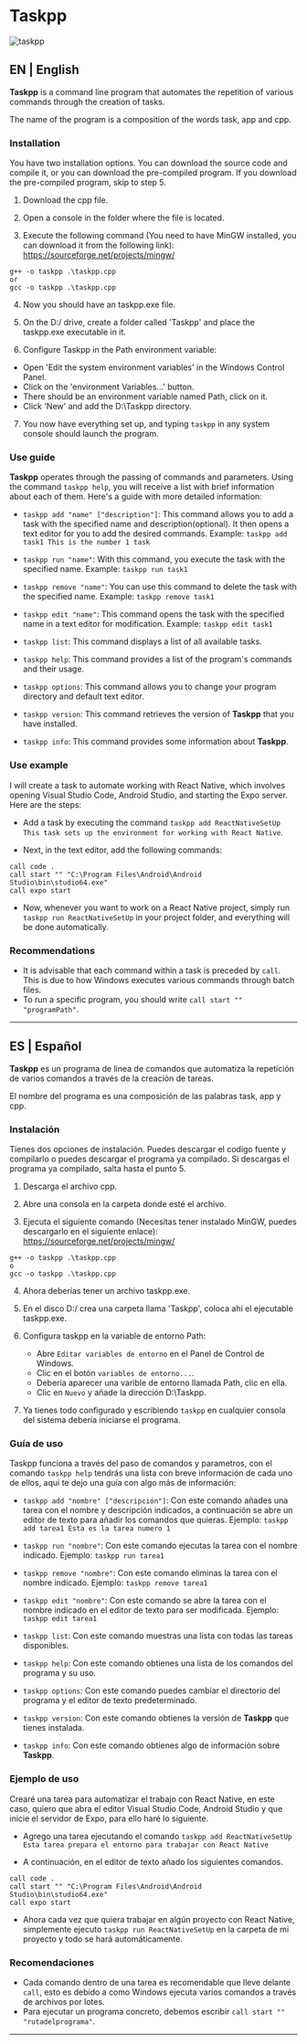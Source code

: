 # Taskpp

![taskpp](https://github.com/iBManu/Taskpp/assets/70716864/5112b005-8b71-49d0-b854-feea2685c8e8)

## EN | English

**Taskpp** is a command line program that automates the repetition of various commands through the creation of tasks.

The name of the program is a composition of the words task, app and cpp.

### Installation

You have two installation options. You can download the source code and compile it, or you can download the pre-compiled program. If you download the pre-compiled program, skip to step 5.

1. Download the cpp file.

2. Open a console in the folder where the file is located.

3. Execute the following command (You need to have MinGW installed, you can download it from the following link): https://sourceforge.net/projects/mingw/
```
g++ -o taskpp .\taskpp.cpp
or
gcc -o taskpp .\taskpp.cpp
```

4. Now you should have an taskpp.exe file.

5. On the D:/ drive, create a folder called 'Taskpp' and place the taskpp.exe executable in it.

6. Configure Taskpp in the Path environment variable:
  - Open 'Edit the system environment variables' in the Windows Control Panel.
  - Click on the 'environment Variables...' button.
  - There should be an environment variable named Path, click on it.
  - Click 'New' and add the D:\Taskpp directory.

7. You now have everything set up, and typing `taskpp` in any system console should launch the program.

### Use guide

**Taskpp** operates through the passing of commands and parameters. Using the command `taskpp help`, you will receive a list with brief information about each of them. Here's a guide with more detailed information:

* `taskpp add "name" ["description"]`: This command allows you to add a task with the specified name and description(optional). It then opens a text editor for you to add the desired commands. Example: `taskpp add task1 This is the number 1 task`

* `taskpp run "name"`: With this command, you execute the task with the specified name. Example: `taskpp run task1`

* `taskpp remove "name"`: You can use this command to delete the task with the specified name. Example: `taskpp remove task1`

* `taskpp edit "name"`: This command opens the task with the specified name in a text editor for modification. Example: `taskpp edit task1`

* `taskpp list`: This command displays a list of all available tasks.

* `taskpp help`: This command provides a list of the program's commands and their usage.

* `taskpp options`: This command allows you to change your program directory and default text editor.

* `taskpp version`: This command retrieves the version of **Taskpp** that you have installed.

* `taskpp info`: This command provides some information about **Taskpp**.

### Use example

I will create a task to automate working with React Native, which involves opening Visual Studio Code, Android Studio, and starting the Expo server. Here are the steps:

* Add a task by executing the command `taskpp add ReactNativeSetUp This task sets up the environment for working with React Native`.

* Next, in the text editor, add the following commands:

```
call code .
call start "" "C:\Program Files\Android\Android Studio\bin\studio64.exe"
call expo start
```

* Now, whenever you want to work on a React Native project, simply run `taskpp run ReactNativeSetUp` in your project folder, and everything will be done automatically.

### Recommendations

* It is advisable that each command within a task is preceded by `call`. This is due to how Windows executes various commands through batch files.
* To run a specific program, you should write `call start "" "programPath"`.

---

## ES | Español

**Taskpp** es un programa de linea de comandos que automatiza la repetición de varios comandos a través de la creación de tareas.

El nombre del programa es una composición de las palabras task, app y cpp.

### Instalación

Tienes dos opciones de instalación. Puedes descargar el codigo fuente y compilarlo o puedes descargar el programa ya compilado. Si descargas el programa ya compilado, salta hasta el punto 5.

1. Descarga el archivo cpp.
   
2. Abre una consola en la carpeta donde esté el archivo.
   
3. Ejecuta el siguiente comando (Necesitas tener instalado MinGW, puedes descargarlo en el siguiente enlace): https://sourceforge.net/projects/mingw/
```
g++ -o taskpp .\taskpp.cpp
o
gcc -o taskpp .\taskpp.cpp
```

4. Ahora deberías tener un archivo taskpp.exe.
  
5. En el disco D:/ crea una carpeta llama 'Taskpp', coloca ahí el ejecutable taskpp.exe.
  
6. Configura taskpp en la variable de entorno Path:
   - Abre `Editar variables de entorno` en el Panel de Control de Windows.
   - Clic en el botón `variables de entorno...`.
   - Debería aparecer una varible de entorno llamada Path, clic en ella.
   - Clic en `Nuevo` y añade la dirección D:\Taskpp.

7. Ya tienes todo configurado y escribiendo `taskpp` en cualquier consola del sistema debería iniciarse el programa.

 ### Guía de uso

Taskpp funciona a través del paso de comandos y parametros, con el comando ```taskpp help``` tendrás una lista con breve información de cada uno de ellos, aquí te dejo una guía con algo más de información:

* `taskpp add "nombre" ["descripción"]`: Con este comando añades una tarea con el nombre y descripción indicados, a continuación se abre un editor de texto para añadir los comandos que quieras. Ejemplo: `taskpp add tarea1 Esta es la tarea numero 1`

* `taskpp run "nombre"`: Con este comando ejecutas la tarea con el nombre indicado. Ejemplo: `taskpp run tarea1`

* `taskpp remove "nombre"`: Con este comando eliminas la tarea con el nombre indicado. Ejemplo: `taskpp remove tarea1`

* `taskpp edit "nombre"`: Con este comando se abre la tarea con el nombre indicado en el editor de texto para ser modificada. Ejemplo: `taskpp edit tarea1`

* `taskpp list`: Con este comando muestras una lista con todas las tareas disponibles.

* `taskpp help`: Con este comando obtienes una lista de los comandos del programa y su uso.

* `taskpp options`: Con este comando puedes cambiar el directorio del programa y el editor de texto predeterminado.

* `taskpp version`: Con este comando obtienes la versión de **Taskpp** que tienes instalada.

* `taskpp info`: Con este comando obtienes algo de información sobre **Taskpp**.

 ### Ejemplo de uso

Crearé una tarea para automatizar el trabajo con React Native, en este caso, quiero que abra el editor Visual Studio Code, Android Studio y que inicie el servidor de Expo, para ello haré lo siguiente.

* Agrego una tarea ejecutando el comando `taskpp add ReactNativeSetUp Esta tarea prepara el entorno para trabajar con React Native`

* A continuación, en el editor de texto añado los siguientes comandos.
```
call code .
call start "" "C:\Program Files\Android\Android Studio\bin\studio64.exe"
call expo start
```

* Ahora cada vez que quiera trabajar en algún proyecto con React Native, simplemente ejecuto `taskpp run ReactNativeSetUp` en la carpeta de mi proyecto y todo se hará automáticamente.

 ### Recomendaciones

 * Cada comando dentro de una tarea es recomendable que lleve delante `call`, esto es debido a como Windows ejecuta varios comandos a través de archivos por lotes.
 * Para ejecutar un programa concreto, debemos escribir `call start "" "rutadelprograma"`.

 ---
